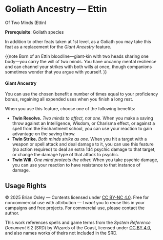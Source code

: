 # Goliath Ancestry — Ettin

Of Two Minds (Ettin)

**Prerequisite**: Goliath species

In addition to other feats taken at 1st level, as a Goliath you may take this feat as a replacement for the _Giant Ancestry_ feature.

{{note
Born of an Ettin bloodline&mdash;giant-kin with two heads sharing one body&mdash;you carry the will of two minds. You have uncanny mental resilience and can channel your strikes with both wills at once, though companions sometimes wonder that you argue with yourself.
}}

#### Giant Ancestry

You can use the chosen benefit a number of times equal to your proficiency bonus, regaining all expended uses when you finish a long rest.

When you use this feature, choose one of the following benefits:
- **Twin Resolve.** _Two minds to affect, not one._ When you make a saving throw against an Intelligence, Wisdom, or Charisma effect, or against a spell from the Enchantment school, you can use your reaction to gain advantage on the saving throw.
- **Twin Strike.** _Both minds strike as one._ When you hit a target with a weapon or spell attack and deal damage to it, you can use this feature (no action required) to deal an extra 1d4 psychic damage to that target, or change the damage type of that attack to psychic.
- **Twin Will.** _One mind protects the other._ When you take psychic damage, you can use your reaction to have resistance to that instance of damage.

## Usage Rights

&copy; 2025 Brian Oxley &mdash; Contents licensed under [CC BY-NC 4.0](https://creativecommons.org/licenses/by-nc/4.0/). Free for noncommercial use with attribution &mdash; I _want_ you to reuse this in your campaigns and free projects. For commercial use, please contact the author.

This work references spells and game terms from the _System Reference Document 5.2_ (SRD) by Wizards of the Coast, licensed under [CC BY 4.0](https://creativecommons.org/licenses/by/4.0/), and also names works of theirs not included in the SRD.
